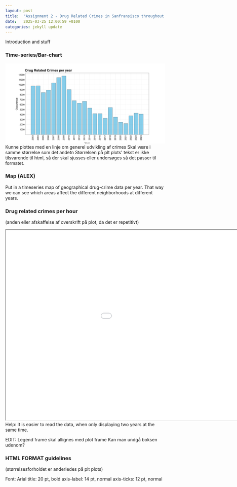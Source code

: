 ```yaml
---
layout: post
title:  "Assignment 2 - Drug Related Crimes in Sanfransisco throughout the years"
date:   2025-03-25 12:00:59 +0100
categories: jekyll update
---
```

Introduction and stuff

### Time-series/Bar-chart
![Time series](/images/drug_per_year.png)
Kunne plottes med en linje om generel udvikling af crimes
Skal være i samme størrelse som det andetn
Størrelsen på plt plots' tekst er ikke tilsvarende til html, så der skal sjusses eller undersøges så det passer til formatet.

### Map (ALEX)
Put in a timeseries map of geographical drug-crime data per year. That way we can see which areas affect the different neighborhoods at different years.

### Drug related crimes per hour 
(anden eller afskaffelse af overskrift på plot, da det er repetitivt)
<iframe src="/images/drug_per_hour.html" width="1200" height="600"></iframe>
Help: It is easier to read the data, when only displaying two years at the same time.

EDIT: Legend frame skal allignes med plot frame
Kan man undgå boksen udenom?

### HTML FORMAT guidelines
(størrelsesforholdet er anderledes på plt plots)

Font: Arial
title: 20 pt, bold
axis-label: 14 pt, normal
axis-ticks: 12 pt, normal